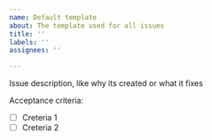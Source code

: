 ```yaml
---
name: Default template
about: The template used for all issues
title: ''
labels: ''
assignees: ''

---
```


Issue description, like why its created or what it fixes

Acceptance criteria:

- [ ] Creteria 1
- [ ] Creteria 2

